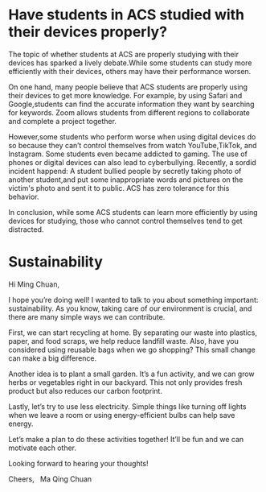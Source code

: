 # Have students in ACS studied with their devices properly?

The topic of whether students at ACS are properly studying with their devices has sparked a lively debate.While some students can study more efficiently with their devices, others may have their performance worsen.

On one hand, many people believe that ACS students are properly using their devices to get more knowledge. For example, by using Safari and Google,students can find the accurate information they want by searching for keywords. Zoom allows students from different regions to collaborate and complete a project together. 

However,some students who perform worse when using digital devices do so because they can’t control themselves from watch YouTube,TikTok, and Instagram. Some students even became addicted to gaming. The use of phones or digital devices can also lead to cyberbullying. Recently, a sordid incident happend: A student bullied people by secretly taking photo of another student,and put some inappropriate words and pictures on the victim's photo and sent it to public. ACS has zero tolerance for this behavior.

In conclusion, while some ACS students can learn more efficiently by using devices for studying, those who cannot control themselves tend to get distracted.

# Sustainability

Hi Ming Chuan,

I hope you’re doing well! I wanted to talk to you about something important: sustainability. As you know, taking care of our environment is crucial, and there are many simple ways we can contribute.

First, we can start recycling at home. By separating our waste into plastics, paper, and food scraps, we help reduce landfill waste. Also, have you considered using reusable bags when we go shopping? This small change can make a big difference.

Another idea is to plant a small garden. It’s a fun activity, and we can grow herbs or vegetables right in our backyard. This not only provides fresh product but also reduces our carbon footprint.

Lastly, let’s try to use less electricity. Simple things like turning off lights when we leave a room or using energy-efficient bulbs can help save energy.

Let’s make a plan to do these activities together! It’ll be fun and we can motivate each other. 

Looking forward to hearing your thoughts!

Cheers,  
Ma Qing Chuan
